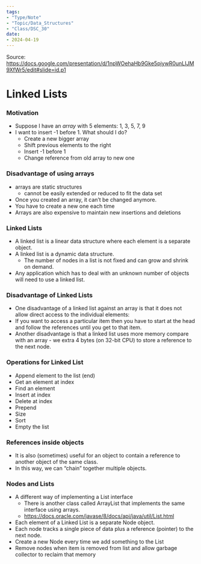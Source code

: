 ```yaml
---
tags:
- "Type/Note"
- "Topic/Data_Structures"
- "Class/DSC_30"
date:
- 2024-04-19
---
```


Source: https://docs.google.com/presentation/d/1npWOehaHb9Gke5pjywR0unLIJM9XfWr5/edit#slide=id.p1

# Linked Lists

### Motivation

- Suppose I have an *array* with 5 elements: 1, 3, 5, 7, 9
- I want to insert -1 before 1. What should I do?
    - Create a new bigger array
    - Shift previous elements to the right
    - Insert -1 before 1
    - Change reference from old array to new one

### Disadvantage of using arrays

- arrays are static structures
    - cannot be easily extended or reduced to fit the data set
- Once you created an array, it can’t be changed anymore. 
- You have to create a new one each time
- Arrays are also expensive to maintain new insertions and deletions

### Linked Lists

- A linked list is a linear data structure where each element is a separate object.
- A linked list is a dynamic data structure. 
    - The number of nodes in a list is not fixed and can grow and shrink on demand. 
- Any application which has to deal with an unknown number of objects will need to use a linked list.

### Disadvantage of Linked Lists

- One disadvantage of a linked list against an array is that it does not allow direct access to the individual elements:
- If you want to access a particular item then you have to start at the head and follow the references until you get to that item.
- Another disadvantage is that a linked list uses more memory compare with an array - we extra 4 bytes (on 32-bit CPU) to store a reference to the next node.

### Operations for Linked List

- Append element to the list (end)
- Get an element at index
- Find an element
- Insert at index
- Delete at index
- Prepend 
- Size
- Sort
- Empty the list

### References inside objects

- It is also (sometimes) useful for an object to contain a reference to another object of the same class.
- In this way, we can “chain” together multiple objects.

### Nodes and Lists

- A different way of implementing a List  interface
    - There is another class called ArrayList that implements the same interface using arrays.
    - https://docs.oracle.com/javase/8/docs/api/java/util/List.html
- Each element of a Linked List is a separate Node object.
- Each node tracks a single piece of data plus a reference (pointer) to the next node.
- Create a new Node every time we add something to the List
- Remove nodes when item is removed from list and allow garbage collector to reclaim that memory
